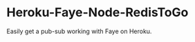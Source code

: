 Heroku-Faye-Node-RedisToGo
==========================

Easily get a pub-sub working with Faye on Heroku.
